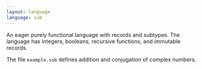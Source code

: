 ```yaml
---
layout: language
language: sub
---
```


An eager purely functional language with records and subtypes.  The
language has integers, booleans, recursive functions, and immutable
records.

The file `example.sub` defines addition and conjugation of complex numbers.
